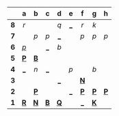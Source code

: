 |     |  a  |  b  |  c  |  d  |  e  |  f  |  g  |  h  |
|:---:|:---:|:---:|:---:|:---:|:---:|:---:|:---:|:---:|
|  **8**  |  _r_  |     |     |  _q_  |  [_](http://localhost:8080/api/chess/play?move=b5e8)  |  _r_  |  _k_  |     |
|  **7**  |     |  _p_  |  _p_  |  [_](http://localhost:8080/api/chess/play?move=b5d7)  |     |  _p_  |  _p_  |  _p_  |
|  **6**  |  [_p_](http://localhost:8080/api/chess/play?move=b5a6)  |     |  [_](http://localhost:8080/api/chess/play?move=b5c6)  |  _b_  |     |     |     |     |
|  **5**  |  [**P**](https://github.com/grim-kalman)  |  [**B**](http://localhost:8080/api/chess/select?square=b5)  |     |     |     |     |     |     |
|  **4**  |  [_](http://localhost:8080/api/chess/play?move=b5a4)  |  _n_  |  [_](http://localhost:8080/api/chess/play?move=b5c4)  |     |  _p_  |     |  _b_  |     |
|  **3**  |     |     |     |  [_](http://localhost:8080/api/chess/play?move=b5d3)  |     |  [**N**](http://localhost:8080/api/chess/select?square=f3)  |     |     |
|  **2**  |     |  [**P**](http://localhost:8080/api/chess/select?square=b2)  |     |     |  [_](http://localhost:8080/api/chess/play?move=b5e2)  |  [**P**](https://github.com/grim-kalman)  |  [**P**](http://localhost:8080/api/chess/select?square=g2)  |  [**P**](http://localhost:8080/api/chess/select?square=h2)  |
|  **1**  |  [**R**](http://localhost:8080/api/chess/select?square=a1)  |  [**N**](http://localhost:8080/api/chess/select?square=b1)  |  [**B**](http://localhost:8080/api/chess/select?square=c1)  |  [**Q**](http://localhost:8080/api/chess/select?square=d1)  |     |  [_](http://localhost:8080/api/chess/play?move=b5f1)  |  [**K**](http://localhost:8080/api/chess/select?square=g1)  |     |
